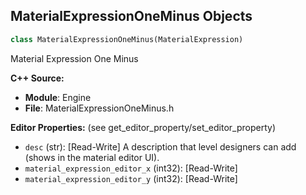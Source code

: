 ## MaterialExpressionOneMinus Objects

```python
class MaterialExpressionOneMinus(MaterialExpression)
```

Material Expression One Minus

**C++ Source:**

- **Module**: Engine
- **File**: MaterialExpressionOneMinus.h

**Editor Properties:** (see get_editor_property/set_editor_property)

- ``desc`` (str):  [Read-Write] A description that level designers can add (shows in the material editor UI).
- ``material_expression_editor_x`` (int32):  [Read-Write]
- ``material_expression_editor_y`` (int32):  [Read-Write]

<a id="unreal.MaterialExpressionPanner"></a>